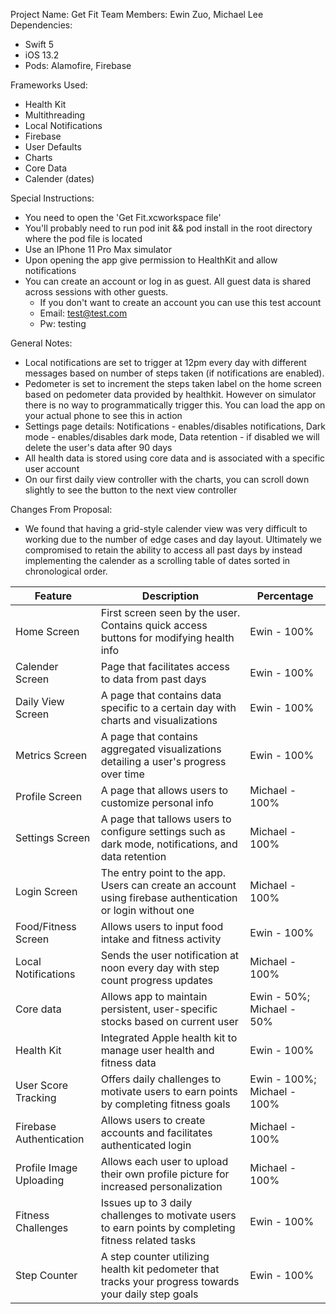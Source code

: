 Project Name: Get Fit
Team Members: Ewin Zuo, Michael Lee
Dependencies: 
* Swift 5
* iOS 13.2
* Pods: Alamofire, Firebase

Frameworks Used:
* Health Kit
* Multithreading
* Local Notifications
* Firebase
* User Defaults
* Charts
* Core Data
* Calender (dates)

Special Instructions:
* You need to open the 'Get Fit.xcworkspace file'
* You'll probably need to run pod init && pod install in the root directory where the pod file is located
* Use an IPhone 11 Pro Max simulator
* Upon opening the app give permission to HealthKit and allow notifications
* You can create an account or log in as guest. All guest data is shared across sessions with other guests.
    * If you don't want to create an account you can use this test account
    * Email: test@test.com
    * Pw: testing

General Notes:
* Local notifications are set to trigger at 12pm every day with different messages based on number of steps taken (if notifications are enabled).
* Pedometer is set to increment the steps taken label on the home screen based on pedometer data provided by healthkit. However on simulator there is no way to programmatically trigger this. You can load the app on your actual phone to see this in action
* Settings page details: Notifications - enables/disables notifications, Dark mode - enables/disables dark mode, Data retention - if disabled we will delete the user's data after 90 days
* All health data is stored using core data and is associated with a specific user account
* On our first daily view controller with the charts, you can scroll down slightly to see the button to the next view controller

Changes From Proposal:
* We found that having a grid-style calender view was very difficult to working due to the number of edge cases and day layout. Ultimately we compromised to retain the ability to access all past days by instead implementing the calender as a scrolling table of dates sorted in chronological order.

| **Feature**  | **Description**  | **Percentage**  |
|---|---|---|
| Home Screen  | First screen seen by the user. Contains quick access buttons for modifying health info | Ewin - 100% |
| Calender Screen | Page that facilitates access to data from past days | Ewin - 100% |
| Daily View Screen | A page that contains data specific to a certain day with charts and visualizations | Ewin - 100% |
| Metrics Screen | A page that contains aggregated visualizations detailing a user's progress over time | Ewin - 100% |
| Profile Screen | A page that allows users to customize personal info | Michael - 100% |
| Settings Screen| A page that tallows users to configure settings such as dark mode, notifications, and data retention | Michael - 100% |
| Login Screen | The entry point to the app. Users can create an account using firebase authentication or login without one | Michael - 100%|
| Food/Fitness Screen | Allows users to input food intake and fitness activity | Ewin - 100% |
| Local Notifications | Sends the user notification at noon every day with step count progress updates | Michael - 100%|
| Core data | Allows app to maintain persistent, user-specific stocks based on current user | Ewin - 50%; Michael - 50%|
| Health Kit | Integrated Apple health kit to manage user health and fitness data | Ewin - 100% |
| User Score Tracking | Offers daily challenges to motivate users to earn points by completing fitness goals | Ewin - 100%; Michael - 100%|
| Firebase Authentication | Allows users to create accounts and facilitates authenticated login | Michael - 100% |
| Profile Image Uploading | Allows each user to upload their own profile picture for increased personalization | Michael - 100%|
| Fitness Challenges | Issues up to 3 daily challenges to motivate users to earn points by completing fitness related tasks | Ewin - 100% |
| Step Counter | A step counter utilizing health kit pedometer that tracks your progress towards your daily step goals | Ewin - 100% |
